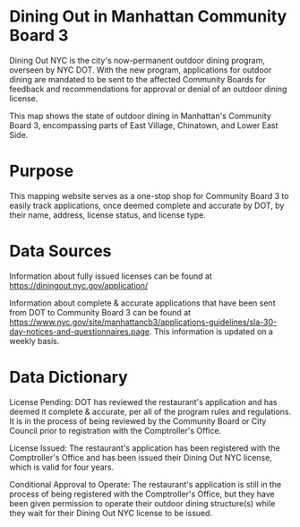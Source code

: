 # Dining Out in Manhattan Community Board 3

Dining Out NYC is the city's now-permanent outdoor dining program, overseen by NYC DOT. With the new program, applications for outdoor dining are mandated to be sent to the affected Community Boards for feedback and recommendations for approval or denial of an outdoor dining license. 

This map shows the state of outdoor dining in Manhattan's Community Board 3, encompassing parts of East Village, Chinatown, and Lower East Side.

# Purpose

This mapping website serves as a one-stop shop for Community Board 3 to easily track applications, once deemed complete and accurate by DOT, by their name, address, license status, and license type.

# Data Sources

Information about fully issued licenses can be found at https://diningout.nyc.gov/application/

Information about complete & accurate applications that have been sent from DOT to Community Board 3 can be found at https://www.nyc.gov/site/manhattancb3/applications-guidelines/sla-30-day-notices-and-questionnaires.page. This information is updated on a weekly basis.

# Data Dictionary

License Pending: DOT has reviewed the restaurant's application and has deemed it complete & accurate, per all of the program rules and regulations. It is in the process of being reviewed by the Community Board or City Council prior to registration with the Comptroller's Office.

License Issued: The restaurant's application has been registered with the Comptroller's Office and has been issued their Dining Out NYC license, which is valid for four years.

Conditional Approval to Operate: The restaurant's application is still in the process of being registered with the Comptroller's Office, but they have been given permission to operate their outdoor dining structure(s) while they wait for their Dining Out NYC license to be issued.